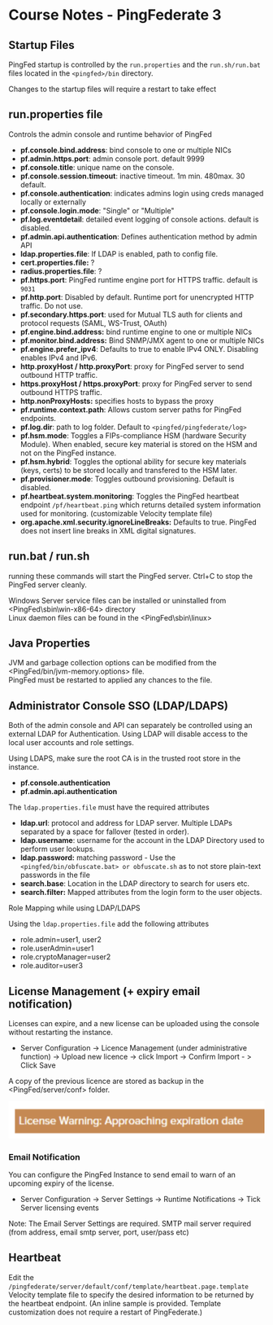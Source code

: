 # Course Notes - PingFederate 3

## Startup Files

PingFed startup is controlled by the `run.properties` and the `run.sh/run.bat` files located in the `<pingfed>/bin` directory.

Changes to the startup files will require a restart to take effect

## run.properties file

Controls the admin console and runtime behavior of PingFed

* **pf.console.bind.address**: bind console to one or multiple NICs
* **pf.admin.https.port**: admin console port. default 9999
* **pf.console.title**: unique name on the console. 
* **pf.console.session.timeout**: inactive timeout. 1m min. 480max. 30 default.
* **pf.console.authentication**: indicates admins login using creds managed locally or externally
* **pf.console.login.mode**: "Single" or "Multiple"
* **pf.log.eventdetail**: detailed event logging of console actions. default is disabled.
* **pf.admin.api.authentication**:  Defines authentication method by admin API
* **ldap.properties.file**: If LDAP is enabled, path to config file.
* **cert.properties.file:** ?
* **radius.properties.file**: ? 
* **pf.https.port**: PingFed runtime engine port for HTTPS traffic. default is `9031`
* **pf.http.port**: Disabled by default. Runtime port for unencrypted HTTP traffic. Do not use.
* **pf.secondary.https.port**: used for Mutual TLS auth for clients and protocol requests \(SAML, WS-Trust, OAuth\)
* **pf.engine.bind.address:** bind runtime engine to one or multiple NICs
* **pf.monitor.bind.address:** Bind SNMP/JMX agent to one or multiple NICs
* **pf.engine.prefer\_ipv4**: Defaults to true to enable IPv4 ONLY. Disabling enables IPv4 and IPv6.
* **http.proxyHost / http.proxyPort**: proxy for PingFed server to send outbound HTTP traffic.
* **https.proxyHost / https.proxyPort**: proxy for PingFed server to send outbound HTTPS traffic.
* **http.nonProxyHosts:** specifies hosts to bypass the proxy 
* **pf.runtime.context.path**: Allows custom server paths for PingFed endpoints.
* **pf.log.dir**: path to log folder. Default to `<pingfed/pingfederate/log>`
* **pf.hsm.mode**: Toggles a FIPs-compliance HSM \(hardware Security Module\). When enabled, secure key material is stored on the HSM and not on the PingFed instance.
* **pf.hsm.hybrid**: Toggles the optional ability for secure key materials \(keys, certs\) to be stored locally and transfered to the HSM later.
* **pf.provisioner.mode**: Toggles outbound provisioning. Default is disabled.
* **pf.heartbeat.system.monitoring**: Toggles the PingFed heartbeat endpoint `/pf/heartbeat.ping` which returns detailed system information used for monitoring. \(customizable Velocity template file\)
* **org.apache.xml.security.ignoreLineBreaks:** Defaults to true. PingFed does not insert line breaks in XML digital signatures.

## run.bat / run.sh

running these commands will start the PingFed server. Ctrl+C to stop the PingFed server cleanly.

Windows Server service files can be installed or uninstalled from &lt;PingFed\sbin\win-x86-64&gt; directory  
Linux daemon files can be found in the &lt;PingFed\sbin\linux&gt;

## Java Properties

JVM and garbage collection options can be modified from the &lt;PingFed/bin/jvm-memory.options&gt; file.  
PingFed must be restarted to applied any chances to the file.

## Administrator Console SSO \(LDAP/LDAPS\)

Both of the admin console and API can separately be controlled using an external LDAP for Authentication. Using LDAP will disable access to the local user accounts and role settings.

Using LDAPS, make sure the root CA is in the trusted root store in the instance.

* **pf.console.authentication**
* **pf.admin.api.authentication**

The `ldap.properties.file` must have the required attributes

* **ldap.url**: protocol and address for LDAP server. Multiple LDAPs separated by a space for fallover \(tested in order\).
* **ldap.username**: username for the account in the LDAP Directory used to perform user lookups.
* **ldap.password:** matching password - Use the `<pingfed/bin/obfuscate.bat> or obfuscate.sh` as to not store plain-text passwords in the file
* **search.base**: Location in the LDAP directory to search for users etc.
* **search.filter:** Mapped attributes from the login form to the user objects.

Role Mapping while using LDAP/LDAPS

Using the `ldap.properties.file` add the following attributes

* role.admin=user1, user2
* role.userAdmin=user1
* role.cryptoManager=user2
* role.auditor=user3

## License Management \(+ expiry email notification\)

Licenses can expire, and a new license can be uploaded using the console without restarting the instance.

* Server Configuration -&gt; Licence Management \(under administrative function\) -&gt; Upload new licence -&gt; click Import -&gt; Confirm Import - &gt; Click Save

A copy of the previous licence are stored as backup in the &lt;PingFed/server/conf&gt; folder. 

![](../../../.gitbook/assets/image%20%281%29.png)

### Email Notification

You can configure the PingFed Instance to send email to warn of an upcoming expiry of the license.

* Server Configuration -&gt; Server Settings -&gt; Runtime Notifications -&gt; Tick Server licensing events

Note: The Email Server Settings are required. SMTP mail server required \(from address, email smtp server, port, user/pass etc\)

## Heartbeat

Edit the `/pingfederate/server/default/conf/template/heartbeat.page.template` Velocity template file to specify the desired information to be returned by the heartbeat endpoint. \(An inline sample is provided. Template customization does not require a restart of PingFederate.\)



